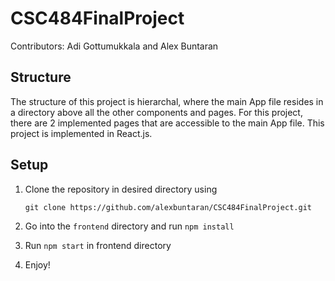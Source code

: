# CSC484FinalProject

Contributors: Adi Gottumukkala and Alex Buntaran

## Structure
The structure of this project is hierarchal, where the main App file resides in a directory above all the other components and pages. For this project, there are 2 implemented pages that are accessible to the main App file. This project is implemented in React.js.

## Setup
1. Clone the repository in desired directory using
   
   `git clone https://github.com/alexbuntaran/CSC484FinalProject.git`
   
3. Go into the `frontend` directory and run `npm install`
4. Run `npm start` in frontend directory
5. Enjoy!
